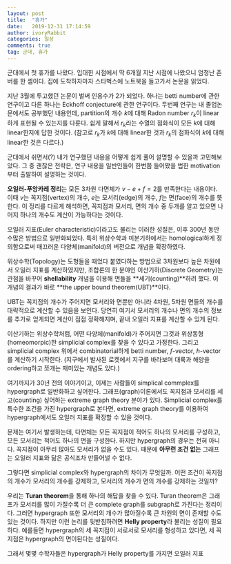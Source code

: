 ```yaml
---
layout: post
title:  "휴가"
date:   2019-12-31 17:14:59
author: ivoryRabbit
categories: 일상
comments: true
tag: 군대, 휴가
---
```


군대에서 첫 휴가를 나왔다. 입대한 시점에서 딱 6개월 지난 시점에 나왔으니 엄청난 존버를 한 셈이다. 집에 도착하자마자 스타벅스에 노트북을 들고가서 논문을 읽었다. 

지난 3월에 투고했던 논문이 벌써 인용수가 2가 되었다. 하나는 betti number에 관한 연구이고 다른 하나는 Eckhoff conjecture에 관한 연구이다. 두번째 연구는 내 졸업논문에서도 공부했던 내용인데, partition의 개수 $k$에 대해 Radon number $r_k$이 linear하게 표현될 수 있는지를 다룬다. 쉽게 말해서 $r_k$라는 수열의 점화식이 모든 $k$에 대해 linear한지에 답한 것이다. (참고로 $r_k$가 $k$에 대해 linear한 것과 $r_k$의 점화식이 $k$에 대해 linear한 것은 다르다.)

군대에서 쉬면서(?) 내가 연구했던 내용을 어떻게 쉽게 풀어 설명할 수 있을까 고민해보았다. 그 중 괜찮은 전략은, 연구 내용을 일반인들이 한번쯤 들어봤을 법한 motivation부터 출발하여 설명하는 것이다.

**오일러-푸앙카레 정리**는 모든 3차원 다면체가 $v - e + f = 2$를 만족한다는 내용이다. 이때 $v$는 꼭지점(vertex)의 개수, $e$는 모서리(edge)의 개수, $f$는 면(face)의 개수를 뜻한다. 이 정리를 다르게 해석하면, 꼭지점과 모서리, 면의 개수 중 두개를 알고 있으면 나머지 하나의 개수도 계산이 가능하다는 것이다.

오일러 지표(Euler characteristic)이라고도 불리는 이러한 성질은, 이후 300년 동안 수많은 방법으로 일반화되었다. 특히 위상수학과 미분기하에서는 homological하게 정의함으로써 매끄러운 다양체(manifold)의 버전으로 개념을 확장하였다.

위상수학(Topology)는 도형들을 때었다 붙였다하는 방법으로 3차원보다 높은 차원에서 오일러 지표를 계산하였지만, 조합론의 한 분야인 이산기하(Discrete Geometry)는 관점을 바꾸어 **shellability** 개념을 이용해 면들을 **세기(counting)**하려 했다. 이 개념의 결과가 바로 **the upper bound theorem(UBT)**이다.

UBT는 꼭지점의 개수가 주어지면 모서리와 면뿐만 아니라 4차원, 5차원 면들의 개수를 대략적으로 계산할 수 있음을 보인다. 당연히 여기서 모서리의 개수나 면의 개수의 정보를 추가로 얻게되면 계산이 점점 정확해지며, 끝내 오일러 지표를 계산할 수 있게 된다.

이산기하는 위상수학처럼, 어떤 다양체(manifold)가 주어지면 그것과 위상동형(homeomorpic)한 simplicial complex를 찾을 수 있다고 가정한다. 그리고 simplicial complex 위에서 combinatorial하게 betti number, $f$-vector, $h$-vector를 계산하기 시작한다. (지구에서 발사된 로켓에서 지구를 바라보며 대륙과 해양을 ordering하고 쪼개는 재미있는 개념도 있다.)

여기까지가 30년 전의 이야기이고, 이제는 사람들이 simplical commplex를 hypergraph로 일반화하고 싶어한다. 그래프(graph)이론에서도 꼭지점과 모서리를 세고(counting) 싶어하는 extreme graph theory 분야가 있다. Simplicial complex를 특수한 조건을 가진 hypergraph로 본다면, extreme graph theory를 이용하여 hypergraph에서도 오일러 지표를 확장할 수 있을 것이다.

문제는 여기서 발생하는데, 다면체는 모든 꼭지점이 적어도 하나의 모서리를 구성하고, 모든 모서리는 적어도 하나의 면을 구성한다. 하지만 hypergraph의 경우는 전혀 아니다. 꼭지점이 아무리 많아도 모서리가 없을 수도 있다. 때문에 **아무런 조건 없는** 그래프는 오일러 지표와 닮은 공식조차 만들어낼 수 없다.

그렇다면 simplicial complex와 hypergraph의 차이가 무엇일까. 어떤 조건이 꼭지점의 개수가 모서리의 개수를 강제하고, 모서리의 개수가 면의 개수를 강제하는 것일까?

우리는 **Turan theorem**을 통해 하나의 해답을 찾을 수 있다. Turan theorem은 그래프가 모서리를 많이 가질수록 더 큰 complete graph를 subgraph로 가진다는 정리이다. 그러면 hypergraph 또한 모서리의 개수가 많아질수록 큰 차원의 면이 존재할 수도 있는 것이다. 하지만 이런 논리를 뒷받침하려면 **Helly property**라 불리는 성질이 필요하다. 예를들면 hypergraph의 세 꼭지점이 서로서로 모서리를 형성하고 있다면, 세 꼭지점은 hypergraph의 면이된다는 성질이다.

그래서 몇몇 수학자들은 hypergraph가 Helly property를 가지면 오일러 지표
